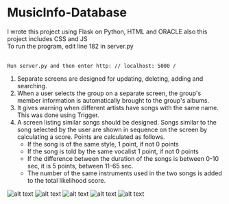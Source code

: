 # MusicInfo-Database

I wrote this project using Flask on Python, HTML and ORACLE also this project includes CSS and JS<br />
To run the program, edit line 182 in server.py<br /><br />


```Run server.py and then enter http: // localhost: 5000 /```

1) Separate screens are designed for updating, deleting, adding and searching.
2) When a user selects the group on a separate screen, the group's member information is automatically brought to the group's albums.
3) It gives warning when different artists have songs with the same name. This was done using Trigger.
4) A screen listing similar songs should be designed. Songs similar to the song selected by the user are shown in sequence on the screen by calculating a score. Points are calculated as follows.
   - If the song is of the same style, 1 point, if not 0 points
   - If the song is told by the same vocalist 1 point, if not 0 points
   - If the difference between the duration of the songs is between 0-10 sec, it is 5 points, between 11-65 sec.
   - The number of the same instruments used in the two songs is added to the total likelihood score.

![alt text](https://i.ibb.co/ZBLDStd/1.png)
![alt text](https://i.ibb.co/Mcv8dpS/2.png)
![alt text](https://i.ibb.co/Cz6h2sj/3.png)
![alt text](https://i.ibb.co/xH8tsLk/4.png)
![alt text](https://i.ibb.co/qDxw0xT/5.png)
